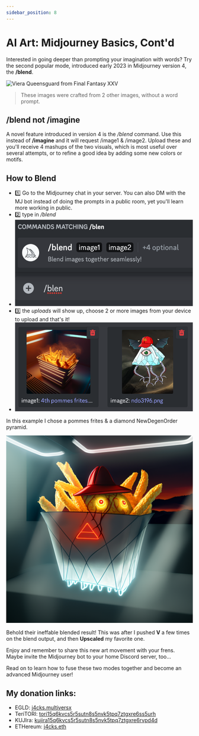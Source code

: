 ```yaml
---
sidebar_position: 8
---
```

# AI Art: Midjourney Basics, Cont'd

Interested in going deeper than prompting your imagination with words? Try the second popular mode, introduced early 2023 in Midjourney version 4, the **/blend**.

![Viera Queensguard from Final Fantasy XXV](./queensguard-blend-02.png)
> These images were crafted from 2 other images, without a word prompt.

## /blend not /imagine
A novel feature introduced in version 4 is the */blend* command. Use this instead of **/imagine** and it will request /image1 & /image2. Upload these and you'll receive 4 mashups of the two visuals, which is most useful over several attempts, or to refine a good idea by adding some new colors or motifs.

## How to Blend
- 1️⃣ Go to the Midjourney chat in your server. You can also DM with the MJ bot instead of doing the prompts in a public room, yet you'll learn more working in public.
- 2️⃣ type in */blend*
- ![blend will fuse 2 images without the need for words](./blen.png)
- 3️⃣ the *uploads* will show up, choose 2 or more images from your device to upload and that's it!
- ![blend ingredients](./blend1.png)

In this example I chose a pommes frites & a diamond NewDegenOrder pyramid.

![deep fried pyramid frites](./blend2.png)

Behold their ineffable blended result! This was after I pushed **V** a few times on the blend output, and then **Upscaled** my favorite one.

Enjoy and remember to share this new art movement with your frens. Maybe invite the Midjourney bot to your home Discord server, too...

Read on to learn how to fuse these two modes together and become an advanced Midjourney user!

## My donation links:

- EGLD: [j4cks.multiversx](https://explorer.multiversx.com/accounts/erd159mypt4myss3mqrs89ft0hjeacffks2690gq9u3mlh73m9sh0w5s09eqhh)
- TeriTORI: [tori15q6kvcs5r5sutn8s5nvk5tpq7ztgxre6ss5urh](https://www.mintscan.io/teritori/account/tori15q6kvcs5r5sutn8s5nvk5tpq7ztgxre6ss5urh)
- KUJIra: [kujira15q6kvcs5r5sutn8s5nvk5tpq7ztgxre6rvpd4d](https://www.mintscan.io/kujira/account/kujira15q6kvcs5r5sutn8s5nvk5tpq7ztgxre6rvpd4d)
- ETHereum: [j4cks.eth](https://etherscan.io/enslookup-search?search=j4cks.eth)